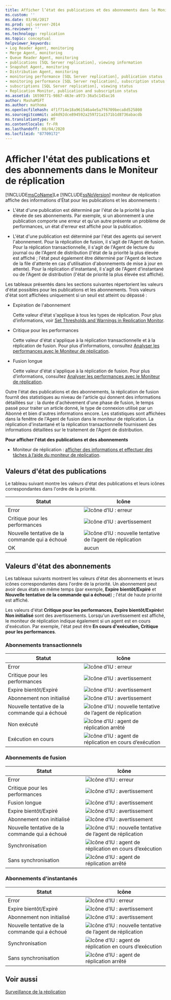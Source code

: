 ```yaml
---
title: Afficher l’état des publications et des abonnements dans le Moniteur de réplication | Microsoft Docs
ms.custom: ''
ms.date: 03/06/2017
ms.prod: sql-server-2014
ms.reviewer: ''
ms.technology: replication
ms.topic: conceptual
helpviewer_keywords:
- Log Reader Agent, monitoring
- Merge Agent, monitoring
- Queue Reader Agent, monitoring
- publications [SQL Server replication], viewing information
- Snapshot Agent, monitoring
- Distribution Agent, monitoring
- monitoring performance [SQL Server replication], publication status
- monitoring performance [SQL Server replication], subscription status
- subscriptions [SQL Server replication], viewing status
- Replication Monitor, publication and subscription status
ms.assetid: 16590771-9867-463e-a973-36a5c145ac16
author: MashaMSFT
ms.author: mathoma
ms.openlocfilehash: 4f1f714e18a961546a4e5a7f6709beca8d525800
ms.sourcegitcommit: ad4d92dce894592a259721a1571b1d8736abacdb
ms.translationtype: MT
ms.contentlocale: fr-FR
ms.lasthandoff: 08/04/2020
ms.locfileid: "87709172"
---
```

# <a name="view-publication-and-subscription-status-in-replication-monitor"></a>Afficher l'état des publications et des abonnements dans le Moniteur de réplication
  [!INCLUDE[msCoName](../../../includes/msconame-md.md)]Le [!INCLUDE[ssNoVersion](../../../includes/ssnoversion-md.md)] moniteur de réplication affiche des informations d’État pour les publications et les abonnements :  
  
-   L'état d'une publication est déterminé par l'état de la priorité la plus élevée de ses abonnements. Par exemple, si un abonnement à une publication comporte une erreur et qu'un autre présente un problème de performances, un état d'erreur est affiché pour la publication.  
  
-   L'état d'une publication est déterminé par l'état des agents qui servent l'abonnement. Pour la réplication de fusion, il s'agit de l'Agent de fusion. Pour la réplication transactionnelle, il s'agit de l'Agent de lecture du journal ou de l'Agent de distribution (l'état de la priorité la plus élevée est affiché ; l'état peut également être déterminé par l'Agent de lecture de la file d'attente en cas d'utilisation d'abonnements de mise à jour en attente). Pour la réplication d'instantané, il s'agit de l'Agent d'instantané ou de l'Agent de distribution (l'état de priorité la plus élevée est affiché).  
  
 Les tableaux présentés dans les sections suivantes répertorient les valeurs d'état possibles pour les publications et les abonnements. Trois valeurs d'état sont affichées uniquement si un seuil est atteint ou dépassé :  
  
-   Expiration de l'abonnement  
  
     Cette valeur d'état s'applique à tous les types de réplication. Pour plus d’informations, voir [Set Thresholds and Warnings in Replication Monitor](set-thresholds-and-warnings-in-replication-monitor.md).  
  
-   Critique pour les performances  
  
     Cette valeur d'état s'applique à la réplication transactionnelle et à la réplication de fusion. Pour plus d’informations, consultez [Analyser les performances avec le Moniteur de réplication](monitor-performance-with-replication-monitor.md).  
  
-   Fusion longue  
  
     Cette valeur d'état s'applique à la réplication de fusion. Pour plus d’informations, consultez [Analyser les performances avec le Moniteur de réplication](monitor-performance-with-replication-monitor.md).  
  
 Outre l'état des publications et des abonnements, la réplication de fusion fournit des statistiques au niveau de l'article qui donnent des informations détaillées sur : la durée d'achèvement d'une phase de fusion, le temps passé pour traiter un article donné, le type de connexion utilisé par un Abonné et bien d'autres informations encore. Les statistiques sont affichées dans la fenêtre de l'Agent de fusion dans le moniteur de réplication. La réplication d'instantané et la réplication transactionnelle fournissent des informations détaillées sur le traitement de l'Agent de distribution.  
  
 **Pour afficher l'état des publications et des abonnements**  
  
-   Moniteur de réplication : [afficher des informations et effectuer des tâches à l’aide du moniteur de réplication](view-information-and-perform-tasks-replication-monitor.md).
  
  
## <a name="publication-status-values"></a>Valeurs d'état des publications  
 Le tableau suivant montre les valeurs d'état des publications et leurs icônes correspondantes dans l'ordre de la priorité.  
  
|Statut|Icône|  
|------------|----------|  
|Error|![Icône d’IU : erreur](../media/repl-icon-error.gif "Icône d’IU : erreur")|  
|Critique pour les performances|![Icône d’IU : avertissement](../media/repl-icon-warn.gif "Icône d’IU : avertissement")|  
|Nouvelle tentative de la commande qui a échoué|![Icône d’IU : nouvelle tentative de l’agent de réplication](../media/repl-icon-retry.gif "Icône d’IU : nouvelle tentative de l’agent de réplication")|  
|OK|aucun|  
  
## <a name="subscription-status-values"></a>Valeurs d'état des abonnements  
 Les tableaux suivants montrent les valeurs d'état des abonnements et leurs icônes correspondantes dans l'ordre de la priorité. Un abonnement peut avoir deux états en même temps (par exemple, **Expire bientôt/Expiré** et **Nouvelle tentative de la commande qui a échoué**) ; l'état de haute priorité est affiché.  
  
 Les valeurs d'état **Critique pour les performances**, **Expire bientôt/Expiré**et **Non initialisé** sont des avertissements. Lorsqu'un avertissement est affiché, le moniteur de réplication indique également si un agent est en cours d'exécution. Par exemple, l'état peut être **En cours d'exécution, Critique pour les performances**.  
  
### <a name="transactional-subscriptions"></a>Abonnements transactionnels  
  
|Statut|Icône|  
|------------|----------|  
|Error|![Icône d’IU : erreur](../media/repl-icon-error.gif "Icône d’IU : erreur")|  
|Critique pour les performances|![Icône d’IU : avertissement](../media/repl-icon-warn.gif "Icône d’IU : avertissement")|  
|Expire bientôt/Expiré|![Icône d’IU : avertissement](../media/repl-icon-warn.gif "Icône d’IU : avertissement")|  
|Abonnement non initialisé|![Icône d’IU : avertissement](../media/repl-icon-warn.gif "Icône d’IU : avertissement")|  
|Nouvelle tentative de la commande qui a échoué|![Icône d’IU : nouvelle tentative de l’agent de réplication](../media/repl-icon-retry.gif "Icône d’IU : nouvelle tentative de l’agent de réplication")|  
|Non exécuté|![Icône d’IU : agent de réplication arrêté](../media/repl-icon-stopped.gif "Icône d’IU : agent de réplication arrêté")|  
|Exécution en cours|![Icône d’IU : agent de réplication en cours d’exécution](../media/repl-icon-running.gif "Icône d’IU : agent de réplication en cours d’exécution")|  
  
### <a name="merge-subscriptions"></a>Abonnements de fusion  
  
|Statut|Icône|  
|------------|----------|  
|Error|![Icône d’IU : erreur](../media/repl-icon-error.gif "Icône d’IU : erreur")|  
|Critique pour les performances|![Icône d’IU : avertissement](../media/repl-icon-warn.gif "Icône d’IU : avertissement")|  
|Fusion longue|![Icône d’IU : avertissement](../media/repl-icon-warn.gif "Icône d’IU : avertissement")|  
|Expire bientôt/Expiré|![Icône d’IU : avertissement](../media/repl-icon-warn.gif "Icône d’IU : avertissement")|  
|Abonnement non initialisé|![Icône d’IU : avertissement](../media/repl-icon-warn.gif "Icône d’IU : avertissement")|  
|Nouvelle tentative de la commande qui a échoué|![Icône d’IU : nouvelle tentative de l’agent de réplication](../media/repl-icon-retry.gif "Icône d’IU : nouvelle tentative de l’agent de réplication")|  
|Synchronisation|![Icône d’IU : agent de réplication en cours d’exécution](../media/repl-icon-running.gif "Icône d’IU : agent de réplication en cours d’exécution")|  
|Sans synchronisation|![Icône d’IU : agent de réplication arrêté](../media/repl-icon-stopped.gif "Icône d’IU : agent de réplication arrêté")|  
  
### <a name="snapshot-subscriptions"></a>Abonnements d'instantanés  
  
|Statut|Icône|  
|------------|----------|  
|Error|![Icône d’IU : erreur](../media/repl-icon-error.gif "Icône d’IU : erreur")|  
|Expire bientôt/Expiré|![Icône d’IU : avertissement](../media/repl-icon-warn.gif "Icône d’IU : avertissement")|  
|Abonnement non initialisé|![Icône d’IU : avertissement](../media/repl-icon-warn.gif "Icône d’IU : avertissement")|  
|Nouvelle tentative de la commande qui a échoué|![Icône d’IU : nouvelle tentative de l’agent de réplication](../media/repl-icon-retry.gif "Icône d’IU : nouvelle tentative de l’agent de réplication")|  
|Synchronisation|![Icône d’IU : agent de réplication en cours d’exécution](../media/repl-icon-running.gif "Icône d’IU : agent de réplication en cours d’exécution")|  
|Sans synchronisation|![Icône d’IU : agent de réplication arrêté](../media/repl-icon-stopped.gif "Icône d’IU : agent de réplication arrêté")|  
  
## <a name="see-also"></a>Voir aussi  
 [Surveillance de la réplication](../monitoring-replication.md)  
  
  

